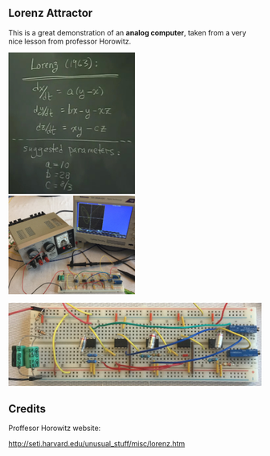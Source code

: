 ## Lorenz Attractor

This is a great demonstration of an **analog computer**, taken from a very nice lesson
from professor Horowitz.

<img src="https://github.com/Analog741/Lorenz-Attractor/blob/main/pictures/equations.JPG" alt="Lorenz attractor equation" style="width:50%;"/>

<img src="https://github.com/Analog741/Lorenz-Attractor/blob/main/pictures/setup.JPG" alt="Lorenz attractor setup" style="width:50%;"/>

![Lorenz attractor circuit](https://github.com/Analog741/Lorenz-Attractor/blob/main/pictures/circuit.JPG)


## Credits
Proffesor Horowitz website:  

http://seti.harvard.edu/unusual_stuff/misc/lorenz.htm
